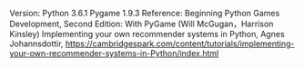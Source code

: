 Version:
Python 3.6.1
Pygame 1.9.3
Reference:
Beginning Python Games Development, Second Edition: With PyGame (Will McGugan，Harrison Kinsley)
Implementing your own recommender systems in Python, Agnes Johannsdottir, https://cambridgespark.com/content/tutorials/implementing-your-own-recommender-systems-in-Python/index.html
